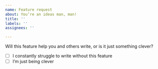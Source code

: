 ```yaml
---
name: Feature request
about: You’re an ideas man, man!
title: ''
labels: ''
assignees: ''

---
```


Will this feature help you and others write, or is it just something clever?

- [ ] I constantly struggle to write without this feature
- [ ] I’m just being clever
